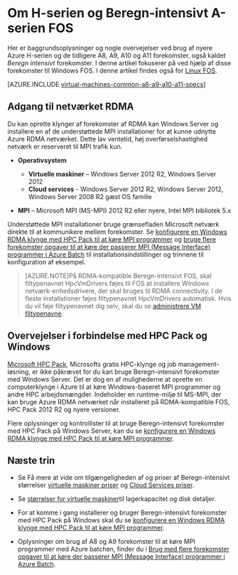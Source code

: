 <properties
 pageTitle="Om Beregn-intensivt FOS med Windows | Microsoft Azure"
 description="Få baggrundsoplysninger og overvejelser ved brug af Azure H-serien og A8, A9, A10 og A11 Beregn-intensivt størrelsen for Windows FOS og skyen"
 services="virtual-machines-windows, cloud-services"
 documentationCenter=""
 authors="dlepow"
 manager="timlt"
 editor=""
 tags="azure-resource-manager,azure-service-management"/>
<tags
ms.service="virtual-machines-windows"
 ms.devlang="na"
 ms.topic="article"
 ms.tgt_pltfrm="vm-windows"
 ms.workload="infrastructure-services"
 ms.date="09/21/2016"
 ms.author="danlep"/>

# <a name="about-h-series-and-compute-intensive-a-series-vms"></a>Om H-serien og Beregn-intensivt A-serien FOS

Her er baggrundsoplysninger og nogle overvejelser ved brug af nyere Azure H-serien og de tidligere A8, A9, A10 og A11 forekomster, også kaldet *Beregn intensivt* forekomster. I denne artikel fokuserer på ved hjælp af disse forekomster til Windows FOS. I denne artikel findes også for [Linux FOS](virtual-machines-linux-a8-a9-a10-a11-specs.md).


[AZURE.INCLUDE [virtual-machines-common-a8-a9-a10-a11-specs](../../includes/virtual-machines-common-a8-a9-a10-a11-specs.md)]

## <a name="access-to-the-rdma-network"></a>Adgang til netværket RDMA

Du kan oprette klynger af forekomster af RDMA kan Windows Server og installere en af de understøttede MPI installationer for at kunne udnytte Azure RDMA netværket. Dette lav ventetid, høj overførselshastighed netværk er reserveret til MPI trafik kun.

* **Operativsystem**
    * **Virtuelle maskiner** – Windows Server 2012 R2, Windows Server 2012
    * **Cloud services** - Windows Server 2012 R2, Windows Server 2012, Windows Server 2008 R2 gæst OS familie

* **MPI** – Microsoft MPI (MS-MPI) 2012 R2 eller nyere, Intel MPI bibliotek 5.x

Understøttede MPI installationer bruge grænsefladen Microsoft netværk direkte til at kommunikere mellem forekomster. Se [konfigurere en Windows RDMA klynge med HPC Pack til at køre MPI programmer](virtual-machines-windows-classic-hpcpack-rdma-cluster.md) og [bruge flere forekomster opgaver til at køre der passerer MPI (Message Interface) programmer i Azure Batch](../batch/batch-mpi.md) til installationsindstillinger og trinnene til konfiguration af eksempel.


>[AZURE.NOTE]På RDMA-kompatible Beregn-intensivt FOS, skal filtypenavnet HpcVmDrivers føjes til FOS at installere Windows netværk-enhedsdrivere, der skal bruges til RDMA connectivity. I de fleste installationer føjes filtypenavnet HpcVmDrivers automatisk. Hvis du vil føje filtypenavnet dig selv, skal du se [administrere VM filtypenavne](virtual-machines-windows-classic-manage-extensions.md).

## <a name="considerations-for-hpc-pack-and-windows"></a>Overvejelser i forbindelse med HPC Pack og Windows

[Microsoft HPC Pack](https://technet.microsoft.com/library/jj899572.aspx), Microsofts gratis HPC-klynge og job management-løsning, er ikke påkrævet for du kan bruge Beregn-intensivt forekomster med Windows Server. Det er dog en af mulighederne at oprette en computerklynge i Azure til at køre Windows-baseret MPI programmer og andre HPC arbejdsmængder. Indeholder en runtime-miljø til MS-MPI, der kan bruge Azure RDMA netværket når installeret på RDMA-kompatible FOS, HPC Pack 2012 R2 og nyere versioner.

Flere oplysninger og kontrollister til at bruge Beregn-intensivt forekomster med HPC Pack på Windows Server, kan du se [konfigurere en Windows RDMA klynge med HPC Pack til at køre MPI programmer](virtual-machines-windows-classic-hpcpack-rdma-cluster.md).




## <a name="next-steps"></a>Næste trin

* Se Få mere at vide om tilgængeligheden af og priser af Beregn-intensivt størrelser [virtuelle maskiner priser](https://azure.microsoft.com/pricing/details/virtual-machines/#Windows) og [Cloud Services priser](https://azure.microsoft.com/pricing/details/cloud-services/).

* Se [størrelser for virtuelle maskiner](virtual-machines-linux-sizes.md)til lagerkapacitet og disk detaljer.

* For at komme i gang installerer og bruger Beregn-intensivt forekomster med HPC Pack på Windows skal du se [konfigurere en Windows RDMA klynge med HPC Pack til at køre MPI programmer](virtual-machines-windows-classic-hpcpack-rdma-cluster.md).

* Oplysninger om brug af A8 og A9 forekomster til at køre MPI programmer med Azure batchen, finder du i [Brug med flere forekomster opgaver til at køre der passerer MPI (Message Interface) programmer i Azure Batch](../batch/batch-mpi.md).
